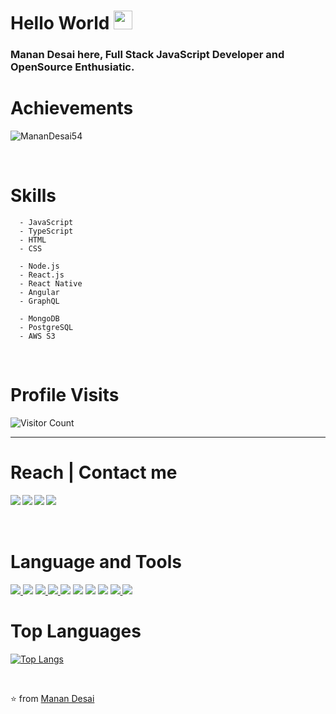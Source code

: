 # Hello World <img src="https://github.com/TheDudeThatCode/TheDudeThatCode/raw/master/Assets/Earth.gif" width="30" />
### Manan Desai here, Full Stack JavaScript Developer and OpenSource Enthusiatic.

# Achievements
<img src="https://github-readme-stats.vercel.app/api?username=MananDesai54&show_icons=true&theme=dark&&count_private=true&include_all_commits=true" alt="MananDesai54" /> </p><br/>

# Skills
```
  - JavaScript 
  - TypeScript
  - HTML
  - CSS

  - Node.js 
  - React.js 
  - React Native 
  - Angular
  - GraphQL 
  
  - MongoDB
  - PostgreSQL
  - AWS S3
```
<br/>

# Profile Visits
![Visitor Count](https://profile-counter.glitch.me/MananDesai54/count.svg)
<hr />

# Reach | Contact me
<a href=https://www.facebook.com/manan.desai.1811/> <img align="left" src="https://img.icons8.com/color/48/000000/facebook-new.png"></img></a>
<a href=https://www.linkedin.com/in/manan-desai-9ab441186 > <img align="left" src="https://img.icons8.com/color/48/000000/linkedin.png"></img></a>
<a href=https://twitter.com/developtheweb_ > <img align="left" src="https://img.icons8.com/color/48/000000/twitter.png"></img></a>
<a href=https://medium.com/@MananDe67590352 > <img align="left" src="https://img.icons8.com/color/48/000000/medium-monogram.png"></img></a>
<br/>
<br/>
<br/>

# Language and Tools
<a href="#"><img src="https://img.icons8.com/color/48/000000/javascript.png"/> </a>
<a href="#"><img src="https://img.icons8.com/color/48/000000/typescript.png"/></a>
<a href="#"><img src="https://img.icons8.com/color/48/000000/css3.png"/> </a>
<a href="#"><img src="https://img.icons8.com/color/48/000000/html-5.png"/> </a>
<a href="#"><img src="https://img.icons8.com/color/48/000000/nodejs.png"/></a>
<a href="#"><img src="https://img.icons8.com/color/48/000000/react-native.png"/></a>
<a href="#"> <img src="https://img.icons8.com/color/50/000000/mongodb.png"/></a>
<a href="#"> <img src="https://cdn.iconscout.com/icon/free/png-48/angular-3-226070.png" /></a>
<a href="#"> <img src="https://img.icons8.com/color/48/000000/postgreesql.png"/> </a>
<a href="#"> <img src="https://img.icons8.com/color/48/000000/graphql.png"/> </a>

# Top Languages
[![Top Langs](https://github-readme-stats.vercel.app/api/top-langs?username=MananDesai54&layout=compact&theme=dark&count_private=true)](https://github.com/MananDesai54)

<br />

⭐ from [Manan Desai](https://github.com/MananDesai54)
